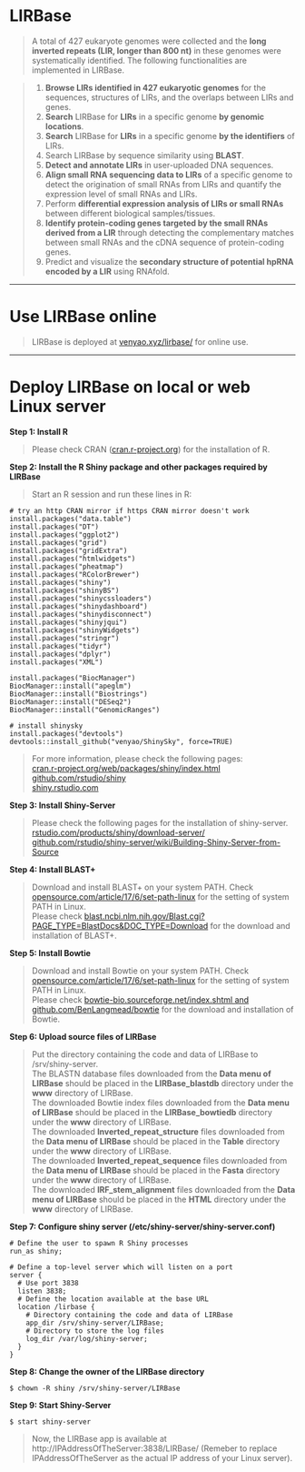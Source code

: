 LIRBase
========

>A total of 427 eukaryote genomes were collected and the **long inverted repeats (LIR, longer than 800 nt)** in these genomes were systematically identified. The following functionalities are implemented in LIRBase.  

>1. **Browse LIRs identified in 427 eukaryotic genomes** for the sequences, structures of LIRs, and the overlaps between LIRs and genes.  
>2. **Search** LIRBase for **LIRs** in a specific genome **by genomic locations**.  
>3. **Search** LIRBase for **LIRs** in a specific genome **by the identifiers** of LIRs.  
>4. Search LIRBase by sequence similarity using **BLAST**.  
>5. **Detect and annotate LIRs** in user-uploaded DNA sequences.  
>6. **Align small RNA sequencing data to LIRs** of a specific genome to detect the origination of small RNAs from LIRs and quantify the expression level of small RNAs and LIRs.  
>7. Perform **differential expression analysis of LIRs or small RNAs** between different biological samples/tissues.  
>8. **Identify protein-coding genes targeted by the small RNAs derived from a LIR** through detecting the complementary matches between small RNAs and the cDNA sequence of protein-coding genes.  
>9. Predict and visualize the **secondary structure of potential hpRNA encoded by a LIR** using RNAfold.  

*****

#	Use LIRBase online

>LIRBase is deployed at <a href="https://venyao.xyz/lirbase/" target="_blank">venyao.xyz/lirbase/</a> for online use.  

*****

#	Deploy LIRBase on local or web Linux server

**Step 1: Install R**  

>Please check CRAN (<a href="https://cran.r-project.org/" target="_blank">cran.r-project.org</a>) for the installation of R.

**Step 2: Install the R Shiny package and other packages required by LIRBase**  

>Start an R session and run these lines in R:  

```
# try an http CRAN mirror if https CRAN mirror doesn't work  
install.packages("data.table")
install.packages("DT")
install.packages("ggplot2")
install.packages("grid")
install.packages("gridExtra")
install.packages("htmlwidgets")
install.packages("pheatmap")
install.packages("RColorBrewer")
install.packages("shiny")
install.packages("shinyBS")
install.packages("shinycssloaders")
install.packages("shinydashboard")
install.packages("shinydisconnect")
install.packages("shinyjqui")
install.packages("shinyWidgets")
install.packages("stringr")
install.packages("tidyr")
install.packages("dplyr")
install.packages("XML")

install.packages("BiocManager")
BiocManager::install("apeglm")
BiocManager::install("Biostrings")
BiocManager::install("DESeq2")
BiocManager::install("GenomicRanges")

# install shinysky
install.packages("devtools")
devtools::install_github("venyao/ShinySky", force=TRUE)
```

>For more information, please check the following pages:  
<a href="https://cran.r-project.org/web/packages/shiny/index.html" target="_blank">cran.r-project.org/web/packages/shiny/index.html</a>  
<a href="https://github.com/rstudio/shiny" target="_blank">github.com/rstudio/shiny</a>  
<a href="https://shiny.rstudio.com/" target="_blank">shiny.rstudio.com</a>  

**Step 3: Install Shiny-Server**

>Please check the following pages for the installation of shiny-server.  
<a href="https://www.rstudio.com/products/shiny/download-server/" target="_blank">rstudio.com/products/shiny/download-server/</a>  
<a href="https://github.com/rstudio/shiny-server/wiki/Building-Shiny-Server-from-Source" target="_blank">github.com/rstudio/shiny-server/wiki/Building-Shiny-Server-from-Source</a>  

**Step 4: Install BLAST+**

>Download and install BLAST+ on your system PATH. Check <a href="https://opensource.com/article/17/6/set-path-linux" target="_blank">opensource.com/article/17/6/set-path-linux</a> for the setting of system PATH in Linux.  
>Please check <a href="https://blast.ncbi.nlm.nih.gov/Blast.cgi?PAGE_TYPE=BlastDocs&DOC_TYPE=Download" target="_blank">blast.ncbi.nlm.nih.gov/Blast.cgi?PAGE_TYPE=BlastDocs&DOC_TYPE=Download</a> for the download and installation of BLAST+.

**Step 5: Install Bowtie**

>Download and install Bowtie on your system PATH. Check <a href="https://opensource.com/article/17/6/set-path-linux" target="_blank">opensource.com/article/17/6/set-path-linux</a> for the setting of system PATH in Linux.  
>Please check <a href="http://bowtie-bio.sourceforge.net/index.shtml" target="_blank">bowtie-bio.sourceforge.net/index.shtml and github.com/BenLangmead/bowtie</a> for the download and installation of Bowtie.

**Step 6: Upload source files of LIRBase**

>Put the directory containing the code and data of LIRBase to /srv/shiny-server.  
The BLASTN database files downloaded from the **Data menu of LIRBase** should be placed in the **LIRBase_blastdb** directory under the **www** directory of LIRBase.  
The downloaded Bowtie index files downloaded from the **Data menu of LIRBase** should be placed in the **LIRBase_bowtiedb** directory under the **www** directory of LIRBase.  
The downloaded **Inverted_repeat_structure** files downloaded from the **Data menu of LIRBase** should be placed in the **Table** directory under the **www** directory of LIRBase.  
The downloaded **Inverted_repeat_sequence** files downloaded from the **Data menu of LIRBase** should be placed in the **Fasta** directory under the **www** directory of LIRBase.  
The downloaded **IRF_stem_alignment** files downloaded from the **Data menu of LIRBase** should be placed in the **HTML** directory under the **www** directory of LIRBase.


**Step 7: Configure shiny server (/etc/shiny-server/shiny-server.conf)**

```
# Define the user to spawn R Shiny processes
run_as shiny;

# Define a top-level server which will listen on a port
server {  
  # Use port 3838  
  listen 3838;  
  # Define the location available at the base URL  
  location /lirbase {  
    # Directory containing the code and data of LIRBase  
    app_dir /srv/shiny-server/LIRBase;  
    # Directory to store the log files  
    log_dir /var/log/shiny-server;  
  }  
}  
```

**Step 8: Change the owner of the LIRBase directory**

```
$ chown -R shiny /srv/shiny-server/LIRBase  
```

**Step 9: Start Shiny-Server**

```
$ start shiny-server  
```

>Now, the LIRBase app is available at http://IPAddressOfTheServer:3838/LIRBase/ 
(Remeber to replace IPAddressOfTheServer as the actual IP address of your Linux server). 


